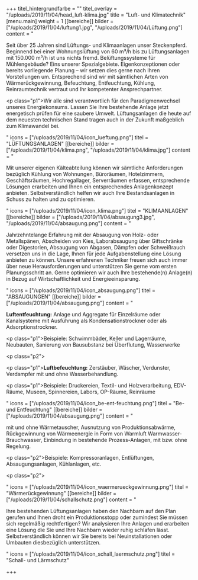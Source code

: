 +++
titel_hintergrundfarbe = ""
titel_overlay = "/uploads/2019/11/04/head_luft-klima.jpg"
title = "Luft- und Klimatechnik"
[menu.main]
weight = 1
[[bereiche]]
bilder = ["/uploads/2019/11/04/luftung1.jpg", "/uploads/2019/11/04/Lüftung.png"]
content = "<p>Seit über 25 Jahren sind Lüftungs- und Klimaanlagen unser Steckenpferd. Beginnend bei einer Wohnungslüftung von 60 m³/h bis zu Lüftungsanlagen mit 150.000 m³/h ist uns nichts fremd. Belüftungssysteme für Mühlengebäude? Eins unserer Spezialgebiete. Eigenkonzeptionen oder bereits vorliegende Planung – wir setzen dies gerne nach Ihren Vorstellungen um. Entsprechend sind wir mit sämtlichen Arten von Wärmerückgewinnung, Befeuchtung, Entfeuchtung, Kühlung, Reinraumtechnik vertraut und Ihr kompetenter Ansprechpartner.</p><p class=\"p1\">Wir alle sind verantwortlich für den Paradigmenwechsel unseres Energiekonsums. Lassen Sie Ihre bestehende Anlage jetzt energetisch prüfen für eine saubere Umwelt. Lüftungsanlagen die heute auf dem neuesten technischen Stand tragen auch in der Zukunft maßgeblich zum Klimawandel bei.</p>"
icons = ["/uploads/2019/11/04/icon_lueftung.png"]
titel = "LÜFTUNGSANLAGEN"
[[bereiche]]
bilder = ["/uploads/2019/11/04/klima.png", "/uploads/2019/11/04/klima.jpg"]
content = "<p>Mit unserer eigenen Kälteabteilung können wir sämtliche Anforderungen bezüglich Kühlung von Wohnungen, Büroräumen, Hotelzimmern, Geschäftsräumen, Hochregallager, Serverräumen erfassen, entsprechende Lösungen erarbeiten und Ihnen ein entsprechendes Anlagenkonzept anbieten. Selbstverständlich helfen wir auch Ihre Bestandsanlagen in Schuss zu halten und zu optimieren.</p>"
icons = ["/uploads/2019/11/04/icon_klima.png"]
titel = "KLIMAANLAGEN"
[[bereiche]]
bilder = ["/uploads/2019/11/04/absaugung3.jpg", "/uploads/2019/11/04/absaugung.png"]
content = "<p>Jahrzehntelange Erfahrung mit der Absaugung von Holz- oder Metallspänen, Abscheiden von Kies, Laborabsaugung über Giftschränke oder Digestorien, Absaugung von Abgasen, Dämpfen oder Schweißrauch versetzen uns in die Lage, Ihnen für jede Aufgabenstellung eine Lösung anbieten zu können. Unsere erfahrenen Techniker freuen sich auch immer über neue Herausforderungen und unterstützen Sie gerne vom ersten Planungsschritt an. Gerne optimieren wir auch Ihre bestehende(n) Anlage(n) in Bezug auf Wirtschaftlichkeit und Energieeinsparung.</p>"
icons = ["/uploads/2019/11/04/icon_absaugung.png"]
titel = "ABSAUGUNGEN"
[[bereiche]]
bilder = ["/uploads/2019/11/04/absaugung.png"]
content = "<p><strong>Luftentfeuchtung:</strong> Anlage und Aggregate für Einzelräume oder Kanalsysteme mit Ausführung als Kondensationstrockner oder als Adsorptionstrockner.</p><p class=\"p1\">Beispiele: Schwimmbäder, Keller und Lagerräume, Neubauten, Sanierung von Bausubstanz bei Überflutung, Wasserwerke</p><p class=\"p2\"></p><p class=\"p1\"><strong>Luftbefeuchtung:</strong> Zerstäuber, Wäscher, Verdunster, Verdampfer mit und ohne Wasserbehandlung.</p><p class=\"p1\">Beispiele: Druckereien, Textil- und Holzverarbeitung, EDV-Räume, Museen, Spinnereien, Labors, OP-Räume, Reinräume</p>"
icons = ["/uploads/2019/11/04/icon_be-ent-feuchtung.png"]
titel = "Be- und Entfeuchtung"
[[bereiche]]
bilder = ["/uploads/2019/11/04/absaugung.png"]
content = "<p>mit und ohne Wärmetauscher, Ausnutzung von Produktionsabwärme, Rückgewinnung von Wärmeenergie in Form von Warmluft Warmwasser-Brauchwasser, Einbindung in bestehende Prozess-Anlagen, mit bzw. ohne Regelung.</p><p class=\"p2\">Beispiele: Kompressoranlagen, Entlüftungen, Absaugungsanlagen, Kühlanlagen, etc.</p><p class=\"p2\"><br></p>"
icons = ["/uploads/2019/11/04/icon_waermerueckgewinnung.png"]
titel = "Wärmerückgewinnung"
[[bereiche]]
bilder = ["/uploads/2019/11/04/schallschutz.png"]
content = "<p>Ihre bestehenden Lüftungsanlagen haben den Nachbarn auf den Plan gerufen und Ihnen droht ein Produktionsstopp oder zumindest Sie müssen sich regelmäßig rechtfertigen? Wir analysieren Ihre Anlagen und erarbeiten eine Lösung die Sie und Ihre Nachbarn wieder ruhig schlafen lässt. Selbstverständlich können wir Sie bereits bei Neuinstallationen oder Umbauten diesbezüglich unterstützen.</p>"
icons = ["/uploads/2019/11/04/icon_schall_laermschutz.png"]
titel = "Schall- und Lärmschutz"

+++

